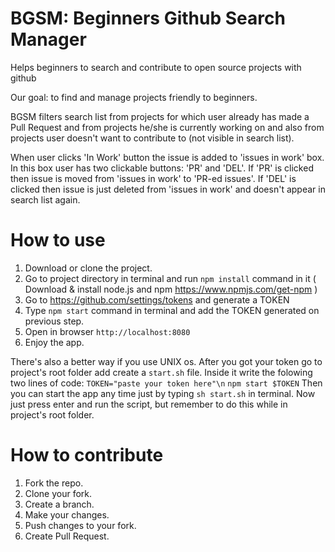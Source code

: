 # BGSM: Beginners Github Search Manager
Helps beginners to search and contribute to open source projects with github

Our goal: to find and manage projects friendly to beginners.

BGSM filters search list from projects for which user already has made
a Pull Request and from projects he/she is currently working on and also
from projects user doesn't want to contribute to (not visible in search list).

When user clicks 'In Work' button the issue is added to 'issues in work' box.
In this box user has two clickable buttons: 'PR' and 'DEL'.
If 'PR' is clicked then issue is moved from 'issues in work' to 'PR-ed issues'.
If 'DEL' is clicked then issue is just deleted from 'issues in work' and
doesn't appear in search list again.

# How to use
1) Download or clone the project.
2) Go to project directory in terminal and run `npm install` command in it
   ( Download & install node.js and npm https://www.npmjs.com/get-npm )
3) Go to https://github.com/settings/tokens and generate a TOKEN
4) Type `npm start` command in terminal and add the TOKEN generated on previous step. 
5) Open in browser `http://localhost:8080`
6) Enjoy the app.

There's also a better way if you use UNIX os. After you got your token go to project's 
root folder add create a `start.sh` file. Inside it write the folowing two lines of code:
   `TOKEN="paste your token here"\n`
   `npm start $TOKEN`
Then you can start the app any time just by typing `sh start.sh` in terminal. Now just
press enter and run the script, but remember to do this while in project's root folder.

# How to contribute
1) Fork the repo.
2) Clone your fork.
3) Create a branch.
4) Make your changes.
5) Push changes to your fork.
6) Create Pull Request.
